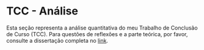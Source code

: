 # TCC - Análise

Esta seção representa a análise quantitativa do meu Trabalho de Conclusão de Curso (TCC). Para questões de reflexões e a parte teórica, por favor, consulte a dissertação completa no [link](https://lnkd.in/drm-PrFv).
